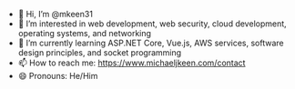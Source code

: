 - 👋 Hi, I’m @mkeen31
- 👀 I’m interested in web development, web security, cloud development, operating systems, and networking
- 🌱 I’m currently learning ASP.NET Core, Vue.js, AWS services, software design principles, and socket programming
- 📫 How to reach me: https://www.michaeljkeen.com/contact
- 😄 Pronouns: He/Him

<!---
mkeen31/mkeen31 is a ✨ special ✨ repository because its `README.md` (this file) appears on your GitHub profile.
You can click the Preview link to take a look at your changes.
--->
